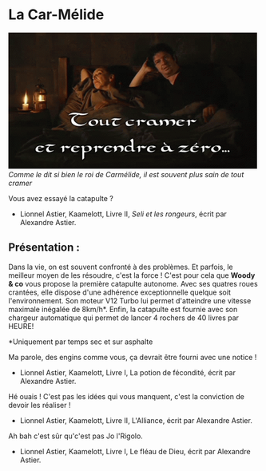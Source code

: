 # La Car-Mélide

![Leodagan veut tout cramer](/img/kaamelott-leodagan.gif)*Comme le dit si bien le roi de Carmélide, il est souvent plus sain de tout cramer*

Vous avez essayé la catapulte ?
 - Lionnel Astier, Kaamelott, Livre II, _Seli et les rongeurs_, écrit par Alexandre Astier.

## Présentation :
Dans la vie, on est souvent confronté à des problèmes. Et parfois, le meilleur moyen de les résoudre, c'est la force ! C'est pour cela que **Woody & co** vous propose la première catapulte autonome. Avec ses quatres roues crantées, elle dispose d'une adhérence exceptionnelle quelque soit l'environnement. Son moteur V12 Turbo lui permet d'atteindre une vitesse maximale inégalée de 8km/h*. Enfin, la catapulte est fournie avec son chargeur automatique qui permet de lancer 4 rochers de 40 livres par HEURE!


*Uniquement par temps sec et sur asphalte


Ma parole, des engins comme vous, ça devrait être fourni avec une notice !
 - Lionnel Astier, Kaamelott, Livre I, La potion de fécondité, écrit par Alexandre Astier.

Hé ouais ! C'est pas les idées qui vous manquent, c'est la conviction de devoir les réaliser !
 - Lionnel Astier, Kaamelott, Livre II, L'Alliance, écrit par Alexandre Astier.


Ah bah c'est sûr qu'c'est pas Jo l'Rigolo.
 - Lionnel Astier, Kaamelott, Livre I, Le fléau de Dieu, écrit par Alexandre Astier.



